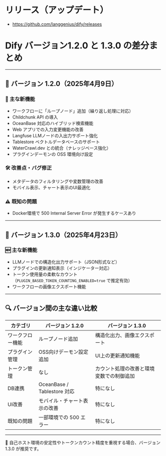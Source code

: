 # リリース（アップデート）
- https://github.com/langgenius/dify/releases

# Dify バージョン1.2.0 と 1.3.0 の差分まとめ

---

## 🔄 バージョン 1.2.0（2025年4月9日）

### 🚀 主な新機能
- ワークフローに「ループノード」追加（繰り返し処理に対応）
- Childchunk API の導入
- OceanBase 対応のハイブリッド検索機能
- Web アプリでの入力変更機能の改善
- Langfuse LLMノードの入出力サポート強化
- Tablestore ベクトルデータベースのサポート
- WaterCrawl.dev との統合（ナレッジベース強化）
- プラグインデーモンの OSS 環境向け設定

### 🛠 改善点・バグ修正
- メタデータのフィルタリングや変数管理の改善
- モバイル表示、チャート表示のUI最適化

### ⚠ 既知の問題
- Docker環境で 500 Internal Server Error が発生するケースあり

---

## 🚀 バージョン 1.3.0（2025年4月23日）

### 🆕 主な新機能
- LLMノードでの構造化出力サポート（JSON形式など）
- プラグインの更新通知表示（インジケーター対応）
- トークン使用量の柔軟なカウント（`PLUGIN_BASED_TOKEN_COUNTING_ENABLED=true` で推定有効）
- ワークフローの画像エクスポート機能

---

## 🔍 バージョン間の主な違い比較

| カテゴリ         | バージョン 1.2.0                              | バージョン 1.3.0                                 |
|------------------|-----------------------------------------------|--------------------------------------------------|
| ワークフロー機能 | ループノード追加                              | 構造化出力、画像エクスポート                     |
| プラグイン管理   | OSS向けデーモン設定追加                       | UI上の更新通知機能                              |
| トークン管理     | なし                                          | カウント処理の改善と環境変数での制御追加       |
| DB連携           | OceanBase / Tablestore 対応                   | 特になし                                        |
| UI改善           | モバイル・チャート表示の改善                  | 特になし                                        |
| 既知の問題       | 一部環境での 500 エラー                       | 特になし                                        |

---

🔧 自己ホスト環境の安定性やトークンカウント精度を重視する場合、バージョン 1.3.0 が推奨です。



